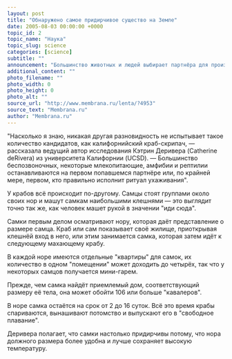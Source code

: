 ```yaml
---
layout: post
title: "Обнаружено самое придирчивое существо на Земле"
date: 2005-08-03 00:00:00 +0000
topic_id: 2
topic_name: "Наука"
topic_slug: science
categories: [science]
subtitle: ""
announcement: "Большинство животных и людей выбирает партнёра для производства потомства из нескольких кандидатов. Другое дело — самка калифорнийского краба (Uca crenulata). По мнению биологов, этой самое разборчивое и придирчивое существо на Земле — перед спариванием самка краба проверяет более ста потенциальных \"женихов\"."
additional_content: ""
photo_filename: ""
photo_width: 0
photo_height: 0
photo_alt: ""
source_url: "http://www.membrana.ru/lenta/?4953"
source_text: "Membrana.ru"
author: "Membrana.ru"
---
```

"Насколько я знаю, никакая другая разновидность не испытывает такое количество кандидатов, как калифорнийский краб-скрипач, — рассказала ведущий автор исследования Кэтрин Деривера (Catherine deRivera) из университета Калифорнии (UCSD). — Большинство беспозвоночных, некоторые млекопитающие, амфибии и рептилии останавливаются на первом попавшемся партнёре или, по крайней мере, первом, кто правильно исполнит ритуал ухаживания".

У крабов всё происходит по-другому. Самцы стоят группами около своих нор и машут самкам наибольшими клешнями — это выглядит точно так же, как человек машет рукой в значении "иди сюда".

Самки первым делом осматривают нору, которая даёт представление о размере самца. Краб или сам показывает своё жилище, приоткрывая клешнёй вход в него, или этим занимается самка, которая затем идёт к следующему махающему крабу.

В каждой норе имеются отдельные "квартиры" для самок, их количество в одном "помещении" может доходить до четырёх, так что у некоторых самцов получается мини-гарем.

Прежде, чем самка найдёт приемлемый дом, соответствующий размеру её тела, она может обойти 106 или больше "кавалеров".

В норе самка остаётся на срок от 2 до 16 суток. Всё это время крабы спариваются, вынашивают потомство и выпускают его в "свободное плавание".

Деривера полагает, что самки настолько придирчивы потому, что нора должного размера более удобна и лучше сохраняет высокую температуру.
